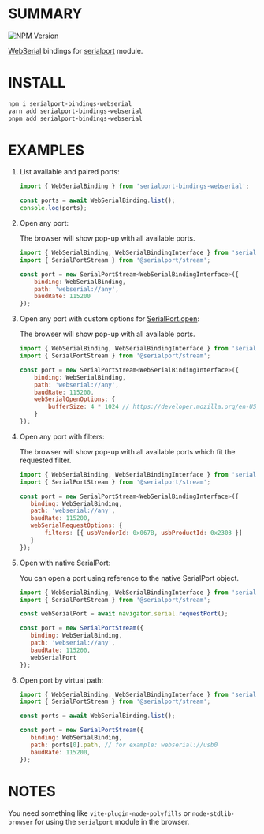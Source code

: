 # SUMMARY

[![NPM Version](https://img.shields.io/npm/v/serialport-bindings-webserial)](https://www.npmjs.com/package/serialport-bindings-webserial)

[WebSerial](https://developer.mozilla.org/en-US/docs/Web/API/Web_Serial_API) bindings for [serialport](https://www.npmjs.com/package/serialport) module.

# INSTALL
```sh
npm i serialport-bindings-webserial
yarn add serialport-bindings-webserial
pnpm add serialport-bindings-webserial
```

# EXAMPLES
1. List available and paired ports:
    ```js
    import { WebSerialBinding } from 'serialport-bindings-webserial';
    
    const ports = await WebSerialBinding.list();
    console.log(ports);
    ```
2. Open any port:
    
    The browser will show pop-up with all available ports.
    ```js
    import { WebSerialBinding, WebSerialBindingInterface } from 'serialport-bindings-webserial';
    import { SerialPortStream } from '@serialport/stream';
    
    const port = new SerialPortStream<WebSerialBindingInterface>({
        binding: WebSerialBinding,
        path: 'webserial://any',
        baudRate: 115200
    });
    ```
3. Open any port with custom options for [SerialPort.open](https://developer.mozilla.org/en-US/docs/Web/API/SerialPort/open):

    The browser will show pop-up with all available ports.
    ```js
    import { WebSerialBinding, WebSerialBindingInterface } from 'serialport-bindings-webserial';
    import { SerialPortStream } from '@serialport/stream';
    
    const port = new SerialPortStream<WebSerialBindingInterface>({
        binding: WebSerialBinding,
        path: 'webserial://any',
        baudRate: 115200,
        webSerialOpenOptions: {
            bufferSize: 4 * 1024 // https://developer.mozilla.org/en-US/docs/Web/API/SerialPort/open#buffersize
        }
    }); 
    ```
4. Open any port with filters:

   The browser will show pop-up with all available ports which fit the requested filter.
   ```js
   import { WebSerialBinding, WebSerialBindingInterface } from 'serialport-bindings-webserial'; 
   import { SerialPortStream } from '@serialport/stream';
   
   const port = new SerialPortStream<WebSerialBindingInterface>({
      binding: WebSerialBinding,
      path: 'webserial://any',
      baudRate: 115200,
      webSerialRequestOptions: {
          filters: [{ usbVendorId: 0x067B, usbProductId: 0x2303 }]
      }
   });
   ```
5. Open with native SerialPort:

   You can open a port using reference to the native SerialPort object.
   ```js
   import { WebSerialBinding, WebSerialBindingInterface } from 'serialport-bindings-webserial'; 
   import { SerialPortStream } from '@serialport/stream';
   
   const webSerialPort = await navigator.serial.requestPort();
   
   const port = new SerialPortStream({
      binding: WebSerialBinding,
      path: 'webserial://any',
      baudRate: 115200,
      webSerialPort
   });
   ```
6. Open port by virtual path:
   ```js
   import { WebSerialBinding, WebSerialBindingInterface } from 'serialport-bindings-webserial'; 
   import { SerialPortStream } from '@serialport/stream';
   
   const ports = await WebSerialBinding.list();
   
   const port = new SerialPortStream({
      binding: WebSerialBinding,
      path: ports[0].path, // for example: webserial://usb0
      baudRate: 115200,
   });
   ```
# NOTES
You need something like `vite-plugin-node-polyfills` or `node-stdlib-browser` for using the `serialport` module in the browser.
